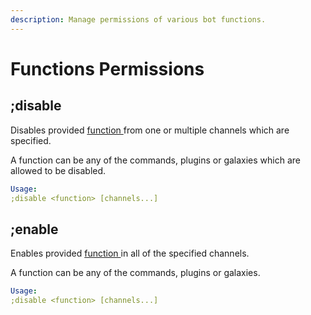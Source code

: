 ```yaml
---
description: Manage permissions of various bot functions.
---
```


# Functions Permissions

## ;disable

Disables provided [function ](galaxy-reference.md#the-functions-hierarchy)from one or multiple channels which are specified.  
A function can be any of the commands, plugins or galaxies which are allowed to be disabled.

```yaml
Usage:
;disable <function> [channels...]
```

## ;enable

Enables provided [function ](galaxy-reference.md#the-functions-hierarchy)in all of the specified channels.  
A function can be any of the commands, plugins or galaxies.

```yaml
Usage:
;disable <function> [channels...]
```

